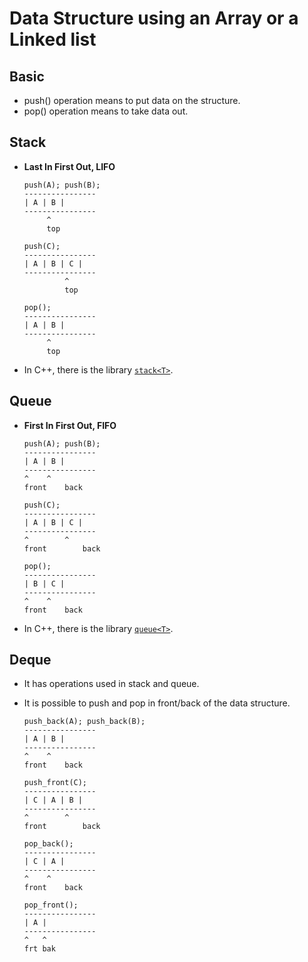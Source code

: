 # Data Structure using an Array or a Linked list

## Basic

- push() operation means to put data on the structure.
- pop() operation means to take data out.

## Stack

- **Last In First Out, LIFO**

	``` text
	push(A); push(B);
	---------------- 
	| A | B |
	----------------
		 ^
		 top

	push(C);
	---------------- 
	| A | B | C |
	----------------
		     ^
		     top

	pop();
	---------------- 
	| A | B |
	----------------
		 ^
		 top
	```

- In C++, there is the library [`stack<T>`](http://www.cplusplus.com/reference/stack/stack/).

## Queue

- **First In First Out, FIFO**

	``` text
	push(A); push(B);
	---------------- 
	| A | B |
	----------------
	^	 ^
	front	 back

	push(C);
	---------------- 
	| A | B | C |
	----------------
	^	     ^
	front	     back

	pop();
	---------------- 
	| B | C |
	----------------
	^	 ^
	front	 back
	```

- In C++, there is the library [`queue<T>`](http://www.cplusplus.com/reference/queue/queue/).

## Deque

- It has operations used in stack and queue.
- It is possible to push and pop in front/back of the data structure.

	``` text
	push_back(A); push_back(B);
	---------------- 
	| A | B |
	----------------
	^	 ^
	front	 back

	push_front(C);
	---------------- 
	| C | A | B |
	----------------
	^	     ^
	front	     back

	pop_back();
	---------------- 
	| C | A |
	----------------
	^	 ^
	front	 back

	pop_front();
	---------------- 
	| A |
	----------------
	^   ^
	frt bak
	```

